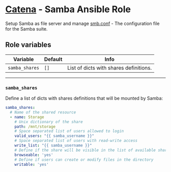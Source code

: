 # [Catena](https://github.com/alysoid/catena) - Samba Ansible Role

Setup Samba as file server and manage [smb.conf](https://man.archlinux.org/man/smb.conf.5) - The configuration file for the Samba suite.

## Role variables

| Variable            | Default   | Info
| ----------------    | --------- | ----------------
| `samba_shares`      | `[]`      | List of dicts with shares definitions.

---

### `samba_shares`

Define a list of dicts with shares definitions that will be mounted by Samba:

```yaml
samba_shares:
  # Name of the shared resource
  - name: Storage
    # Unix dictionary of the share
    path: /mnt/storage
    # Space separated list of users allowed to login
    valid_users: "{{ samba_username }}"
    # Space separated list of users with read-write access
    write_list: "{{ samba_username }}"
    # Define if the share will be visible in the list of available shares
    browseable: 'yes'
    # Define if users can create or modify files in the directory
    writable: 'yes'
```
